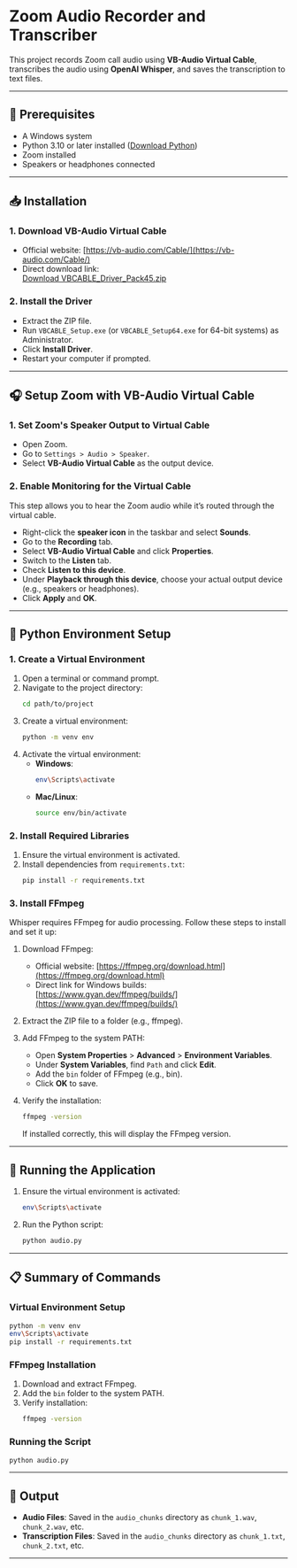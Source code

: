 # Zoom Audio Recorder and Transcriber

This project records Zoom call audio using **VB-Audio Virtual Cable**, transcribes the audio using **OpenAI Whisper**, and saves the transcription to text files.

---

## 🔧 Prerequisites

- A Windows system
- Python 3.10 or later installed ([Download Python](https://www.python.org/))
- Zoom installed
- Speakers or headphones connected

---

## 📥 Installation

### 1. Download VB-Audio Virtual Cable

- Official website: [https://vb-audio.com/Cable/](https://vb-audio.com/Cable/)
- Direct download link:  
  [Download VBCABLE_Driver_Pack45.zip](https://download.vb-audio.com/Download_CABLE/VBCABLE_Driver_Pack45.zip)

### 2. Install the Driver

- Extract the ZIP file.
- Run `VBCABLE_Setup.exe` (or `VBCABLE_Setup64.exe` for 64-bit systems) as Administrator.
- Click **Install Driver**.
- Restart your computer if prompted.

---

## 🎧 Setup Zoom with VB-Audio Virtual Cable

### 1. Set Zoom's Speaker Output to Virtual Cable

- Open Zoom.
- Go to `Settings > Audio > Speaker`.
- Select **VB-Audio Virtual Cable** as the output device.

### 2. Enable Monitoring for the Virtual Cable

This step allows you to hear the Zoom audio while it’s routed through the virtual cable.

- Right-click the **speaker icon** in the taskbar and select **Sounds**.
- Go to the **Recording** tab.
- Select **VB-Audio Virtual Cable** and click **Properties**.
- Switch to the **Listen** tab.
- Check **Listen to this device**.
- Under **Playback through this device**, choose your actual output device (e.g., speakers or headphones).
- Click **Apply** and **OK**.

---

## 🐍 Python Environment Setup

### 1. Create a Virtual Environment

1. Open a terminal or command prompt.
2. Navigate to the project directory:
   ```bash
   cd path/to/project
   ```
3. Create a virtual environment:
   ```bash
   python -m venv env
   ```
4. Activate the virtual environment:
   - **Windows**:
     ```bash
     env\Scripts\activate
     ```
   - **Mac/Linux**:
     ```bash
     source env/bin/activate
     ```

### 2. Install Required Libraries

1. Ensure the virtual environment is activated.
2. Install dependencies from `requirements.txt`:
   ```bash
   pip install -r requirements.txt
   ```

### 3. Install FFmpeg

Whisper requires FFmpeg for audio processing. Follow these steps to install and set it up:

1. Download FFmpeg:
   - Official website: [https://ffmpeg.org/download.html](https://ffmpeg.org/download.html)
   - Direct link for Windows builds: [https://www.gyan.dev/ffmpeg/builds/](https://www.gyan.dev/ffmpeg/builds/)

2. Extract the ZIP file to a folder (e.g., ffmpeg).

3. Add FFmpeg to the system PATH:
   - Open **System Properties** > **Advanced** > **Environment Variables**.
   - Under **System Variables**, find `Path` and click **Edit**.
   - Add the `bin` folder of FFmpeg (e.g., bin).
   - Click **OK** to save.

4. Verify the installation:
   ```bash
   ffmpeg -version
   ```
   If installed correctly, this will display the FFmpeg version.

---

## 🚀 Running the Application

1. Ensure the virtual environment is activated:
   ```bash
   env\Scripts\activate
   ```
2. Run the Python script:
   ```bash
   python audio.py
   ```

---

## 📋 Summary of Commands

### Virtual Environment Setup
```bash
python -m venv env
env\Scripts\activate
pip install -r requirements.txt
```

### FFmpeg Installation
1. Download and extract FFmpeg.
2. Add the `bin` folder to the system PATH.
3. Verify installation:
   ```bash
   ffmpeg -version
   ```

### Running the Script
```bash
python audio.py
```

---

## 📂 Output

- **Audio Files**: Saved in the `audio_chunks` directory as `chunk_1.wav`, `chunk_2.wav`, etc.
- **Transcription Files**: Saved in the `audio_chunks` directory as `chunk_1.txt`, `chunk_2.txt`, etc.

---